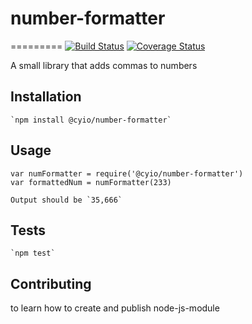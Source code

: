 # number-formatter
=========
[![Build Status](https://travis-ci.org/cyio/number-formatter.svg?branch=master)](https://travis-ci.org/cyio/number-formatter)
[![Coverage Status](https://coveralls.io/repos/github/cyio/number-formatter/badge.svg?branch=master)](https://coveralls.io/github/cyio/number-formatter?branch=master)

A small library that adds commas to numbers

## Installation

	`npm install @cyio/number-formatter`

## Usage

	var numFormatter = require('@cyio/number-formatter')
	var formattedNum = numFormatter(233)

	Output should be `35,666`

## Tests
	`npm test`

## Contributing



to learn how to create and publish node-js-module
